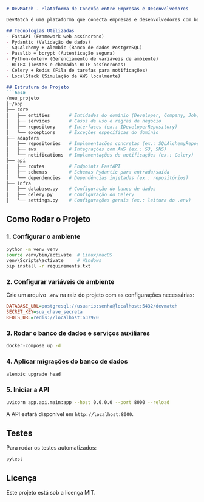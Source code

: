 

```markdown
# DevMatch - Plataforma de Conexão entre Empresas e Desenvolvedores  

DevMatch é uma plataforma que conecta empresas e desenvolvedores com base em suas habilidades e experiência. O projeto segue a Arquitetura Hexagonal para garantir desacoplamento e flexibilidade.  

## Tecnologias Utilizadas  
- FastAPI (Framework web assíncrono)  
- Pydantic (Validação de dados)  
- SQLAlchemy + Alembic (Banco de dados PostgreSQL)  
- Passlib + bcrypt (Autenticação segura)  
- Python-dotenv (Gerenciamento de variáveis de ambiente)  
- HTTPX (Testes e chamadas HTTP assíncronas)  
- Celery + Redis (Fila de tarefas para notificações)  
- LocalStack (Simulação de AWS localmente)  

## Estrutura do Projeto  
```bash
/meu_projeto
│─/app
├── core
│   ├── entities       # Entidades do domínio (Developer, Company, Job)
│   ├── services       # Casos de uso e regras de negócio
│   ├── repository     # Interfaces (ex.: IDeveloperRepository)
│   └── exceptions     # Exceções específicas do domínio
├── adapters
│   ├── repositories   # Implementações concretas (ex.: SQLAlchemyRepository)
│   ├── aws            # Integrações com AWS (ex.: S3, SNS)
│   └── notifications  # Implementações de notificações (ex.: Celery)
├── api
│   ├── routes         # Endpoints FastAPI
│   ├── schemas        # Schemas Pydantic para entrada/saída
│   └── dependencies   # Dependências injetadas (ex.: repositórios)
├── infra
│   ├── database.py    # Configuração do banco de dados
│   ├── celery.py      # Configuração do Celery
│   └── settings.py    # Configurações gerais (ex.: leitura do .env)
```

## Como Rodar o Projeto  

### 1. Configurar o ambiente  
```bash
python -m venv venv
source venv/bin/activate  # Linux/macOS
venv\Scripts\activate     # Windows
pip install -r requirements.txt
```

### 2. Configurar variáveis de ambiente  
Crie um arquivo `.env` na raiz do projeto com as configurações necessárias:  
```ini
DATABASE_URL=postgresql://usuario:senha@localhost:5432/devmatch
SECRET_KEY=sua_chave_secreta
REDIS_URL=redis://localhost:6379/0
```

### 3. Rodar o banco de dados e serviços auxiliares  
```bash
docker-compose up -d
```

### 4. Aplicar migrações do banco de dados  
```bash
alembic upgrade head
```

### 5. Iniciar a API  
```bash
uvicorn app.api.main:app --host 0.0.0.0 --port 8000 --reload
```

A API estará disponível em `http://localhost:8000`.

## Testes  
Para rodar os testes automatizados:  
```bash
pytest
```

## Licença  
Este projeto está sob a licença MIT.  
```